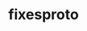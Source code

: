 ---
title: "fixesproto"
layout: cache
categories: [package, v0.18]
meta: {"versions": ["5.0"], "compilers": ["gcc@7.5.0"]}
spec_files: 
 - spec-0.json
spec_names:
 - 'fixesproto@5.0%gcc@7.5.0 arch=linux-ubuntu18.04-x86_64 ^pkgconf@1.8.0%gcc@7.5.0 arch=linux-ubuntu18.04-x86_64 ^util-macros@1.19.3%gcc@7.5.0 arch=linux-ubuntu18.04-x86_64'
---
